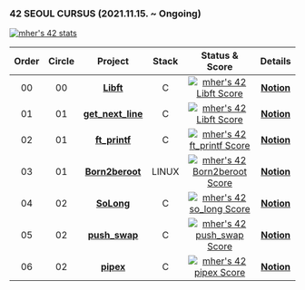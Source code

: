 ### 42 SEOUL CURSUS (2021.11.15. ~ Ongoing)
[![mher's 42 stats](https://badge42.vercel.app/api/v2/cl1lsh0a2012409mehrtcwu8k/stats?cursusId=21&coalitionId=86)](https://github.com/JaeSeoKim/badge42)


 |Order|Circle|Project|Stack|Status & Score|Details|
 |:---:|:---:|:---:|:---:|:---:|:---:|
 |00|00|[**Libft**](https://github.com/hermin9804/42Cursus/tree/main/libft)|C|[![mher's 42 Libft Score](https://badge42.vercel.app/api/v2/cl1lsh0a2012409mehrtcwu8k/project/2404097)](https://github.com/JaeSeoKim/badge42)|[**Notion**](https://mher9804.notion.site/Libft-bdca90fc42f946e0a4b75c399ace73d8)|
 |01|01|[**get_next_line**](https://github.com/hermin9804/42Cursus/tree/main/get_next_line)|C|[![mher's 42 Libft Score](https://badge42.vercel.app/api/v2/cl1lsh0a2012409mehrtcwu8k/project/2404097)](https://github.com/JaeSeoKim/badge42)|[**Notion**](https://mher9804.notion.site/get-next-line-926d59c2dd0d4a9383e3641e7b99ea0a)|
 |02|01|[**ft_printf**](https://github.com/hermin9804/42Cursus/tree/main/ft_printf)|C|[![mher's 42 ft_printf Score](https://badge42.vercel.app/api/v2/cl1lsh0a2012409mehrtcwu8k/project/2439387)](https://github.com/JaeSeoKim/badge42)|[**Notion**](https://mher9804.notion.site/ft_printf-c35259b638a64a6ea3ce285b30d6ebc8)|
|03|01|[**Born2beroot**](https://github.com/hermin9804/42Cursus/tree/main/Born2beroot)|LINUX|[![mher's 42 Born2beroot Score](https://badge42.vercel.app/api/v2/cl1lsh0a2012409mehrtcwu8k/project/2449772)](https://github.com/JaeSeoKim/badge42)|[**Notion**](https://mher9804.notion.site/Born2beroot-b890cfe216f84b549d68a9fec5cf89e9)|
|04|02|[**SoLong**](https://github.com/hermin9804/42Cursus/tree/main/so_long)|C|[![mher's 42 so_long Score](https://badge42.vercel.app/api/v2/cl1lsh0a2012409mehrtcwu8k/project/2540141)](https://github.com/JaeSeoKim/badge42)|[**Notion**](https://mher9804.notion.site/SoLong-51fda7dfe0a845ee84840cea7d926d34)|
|05|02|[**push_swap**](https://github.com/hermin9804/42Cursus/tree/main/push_swap)|C|[![mher's 42 push_swap Score](https://badge42.vercel.app/api/v2/cl1lsh0a2012409mehrtcwu8k/project/2548824)](https://github.com/JaeSeoKim/badge42)|[**Notion**](https://mher9804.notion.site/push_swap-e89753b96b4f4f70a8d29d79e2706ec7)|
|06|02|[**pipex**](https://github.com/hermin9804/42Cursus/tree/main/pipex)|C|[![mher's 42 pipex Score](https://badge42.vercel.app/api/v2/cl1lsh0a2012409mehrtcwu8k/project/2563938)](https://github.com/JaeSeoKim/badge42)|[**Notion**](https://mher9804.notion.site/pipex-7fdb646034f44349a766b14dbc5ac3f9)|
